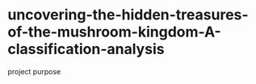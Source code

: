 # uncovering-the-hidden-treasures-of-the-mushroom-kingdom-A-classification-analysis
project purpose
